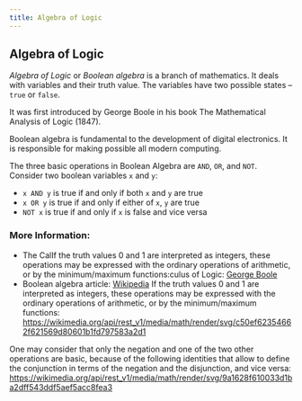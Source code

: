 ```yaml
---
title: Algebra of Logic
---
```

## Algebra of Logic

_Algebra of Logic_ or _Boolean algebra_ is a branch of mathematics. It deals with variables and their truth value. The variables have two possible states – `true` or `false`.

It was first introduced by George Boole in his book The Mathematical Analysis of Logic (1847).

Boolean algebra is fundamental to the development of digital electronics. It is responsible for making possible all modern computing.

The three basic operations in Boolean Algebra are `AND`, `OR`, and `NOT`. Consider two boolean variables `x` and `y`:

- `x AND y` is true if and only if both `x` and `y` are true
- `x OR y` is true if and only if either of `x`, `y` are true
- `NOT x` is true if and only if `x` is false and vice versa

### More Information:
- The CalIf the truth values 0 and 1 are interpreted as integers, these operations may be expressed with the ordinary operations of arithmetic, or by the minimum/maximum functions:culus of Logic: <a href='http://www.maths.tcd.ie/pub/HistMath/People/Boole/CalcLogic/CalcLogic.html' target='_blank' rel='nofollow'>George Boole</a>
- Boolean algebra article: <a href='https://en.wikipedia.org/wiki/Boolean_algebra' target='_blank' rel='nofollow'>Wikipedia</a>
If the truth values 0 and 1 are interpreted as integers, these operations may be expressed with the ordinary operations of arithmetic, or by the minimum/maximum functions:
https://wikimedia.org/api/rest_v1/media/math/render/svg/c50ef62354662f621569d80601b1fd797583a2d1

One may consider that only the negation and one of the two other operations are basic, because of the following identities that allow to define the conjunction in terms of the negation and the disjunction, and vice versa:
https://wikimedia.org/api/rest_v1/media/math/render/svg/9a1628f610033d1ba2dff543ddf5aef5acc8fea3
